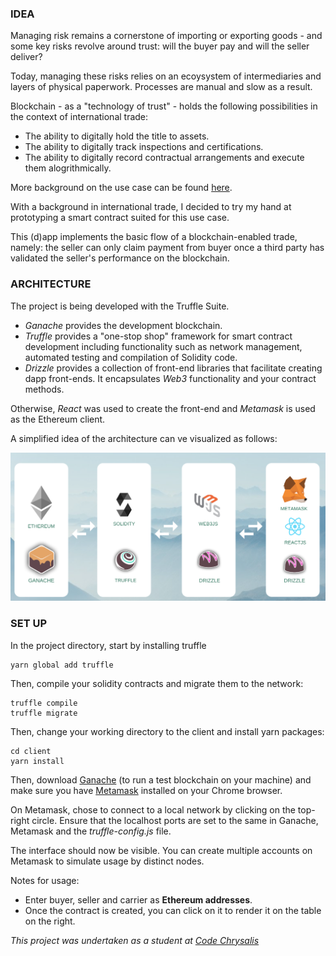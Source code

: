 ### IDEA

Managing risk remains a cornerstone of importing or exporting goods - and some key risks revolve around trust: will the buyer pay and will the seller deliver?

Today, managing these risks relies on an ecoysystem of intermediaries and layers of physical paperwork. Processes are manual and slow as a result.

Blockchain - as a "technology of trust" - holds the following possibilities in the context of international trade:

- The ability to digitally hold the title to assets.
- The ability to digitally track inspections and certifications.
- The ability to digitally record contractual arrangements and execute them alogrithmically.

More background on the use case can be found [here](https://www.bcg.com/publications/2018/reality-check-blockchain-commodity-trading.aspx).

With a background in international trade, I decided to try my hand at prototyping a smart contract suited for this use case.

This (d)app implements the basic flow of a blockchain-enabled trade, namely: the seller can only claim payment from buyer once a third party has validated the seller's performance on the blockchain.

### ARCHITECTURE

The project is being developed with the Truffle Suite.

- _Ganache_ provides the development blockchain.
- _Truffle_ provides a "one-stop shop" framework for smart contract development including functionality such as network management, automated testing and compilation of Solidity code.
- _Drizzle_ provides a collection of front-end libraries that facilitate creating dapp front-ends. It encapsulates _Web3_ functionality and your contract methods.

Otherwise, _React_ was used to create the front-end and _Metamask_ is used as the Ethereum client.

A simplified idea of the architecture can ve visualized as follows:

<div>
<img alt="Architecture" src ="./client/assets/image.png" width="800">
</div>

### SET UP

In the project directory, start by installing truffle

```
yarn global add truffle
```

Then, compile your solidity contracts and migrate them to the network:

```
truffle compile
truffle migrate
```

Then, change your working directory to the client and install yarn packages:

```
cd client
yarn install
```

Then, download [Ganache](https://truffleframework.com/ganache) (to run a test blockchain on your machine) and make sure you have [Metamask](https://metamask.io/) installed on your Chrome browser.

On Metamask, chose to connect to a local network by clicking on the top-right circle. Ensure that the localhost ports are set to the same in Ganache, Metamask and the _truffle-config.js_ file.

The interface should now be visible. You can create multiple accounts on Metamask to simulate usage by distinct nodes.

Notes for usage:

- Enter buyer, seller and carrier as **Ethereum addresses**.
- Once the contract is created, you can click on it to render it on the table on the right.

_This project was undertaken as a student at [Code Chrysalis](https://www.codechrysalis.io/)_
